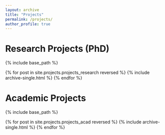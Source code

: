 ```yaml
---
layout: archive
title: "Projects"
permalink: /projects/
author_profile: true
---
```



Research Projects (PhD)
======
{% include base_path %}

{% for post in site.projects.projects_research reversed %}
  {% include archive-single.html %}
{% endfor %}


Academic Projects
======
{% include base_path %}

{% for post in site.projects.projects_acad reversed %}
  {% include archive-single.html %}
{% endfor %}